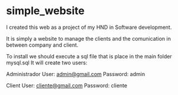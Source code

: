 simple_website
==============

I created this web as a project of my HND in Software development. 

It is simply a website to manage the clients and the comunication in between company and client.


To install we should execute a sql file that is place in the main folder mysql.sql
It will create two users:

Administrador
User: admin@gmail.com
Password: admin

Client
User: cliente@gmail.com
Password: cliente
